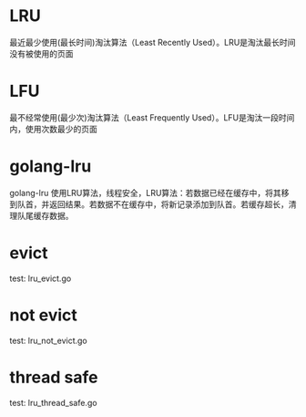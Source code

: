 # LRU
最近最少使用(最长时间)淘汰算法（Least Recently Used）。LRU是淘汰最长时间没有被使用的页面

# LFU
最不经常使用(最少次)淘汰算法（Least Frequently Used）。LFU是淘汰一段时间内，使用次数最少的页面

# golang-lru
golang-lru 使用LRU算法，线程安全，LRU算法：若数据已经在缓存中，将其移到队首，并返回结果。若数据不在缓存中，将新记录添加到队首。若缓存超长，清理队尾缓存数据。


# evict
test: lru_evict.go
# not evict
test: lru_not_evict.go
# thread safe
test: lru_thread_safe.go